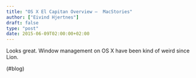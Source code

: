 ```yaml
---
title: "OS X El Capitan Overview –  MacStories"
author: ["Eivind Hjertnes"]
draft: false
type: "post"
date: 2015-06-09T02:00:00+02:00
---
```


Looks great. Window management on OS X have been kind of weird since
Lion.

(#blog)
